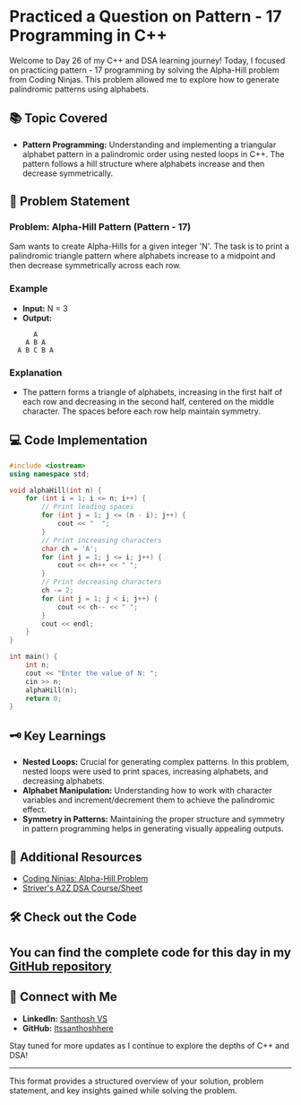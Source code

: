 # Practiced a Question on Pattern - 17 Programming in C++

Welcome to Day 26 of my C++ and DSA learning journey! Today, I focused on practicing pattern - 17 programming by solving the Alpha-Hill problem from Coding Ninjas. This problem allowed me to explore how to generate palindromic patterns using alphabets.

## 📚 Topic Covered
- **Pattern Programming:** Understanding and implementing a triangular alphabet pattern in a palindromic order using nested loops in C++. The pattern follows a hill structure where alphabets increase and then decrease symmetrically.

## 📝 Problem Statement
### Problem: Alpha-Hill Pattern (Pattern - 17)

Sam wants to create Alpha-Hills for a given integer 'N'. The task is to print a palindromic triangle pattern where alphabets increase to a midpoint and then decrease symmetrically across each row.

### Example
- **Input:** N = 3
- **Output:**

```
      A  
    A B A  
  A B C B A  
```

### Explanation
- The pattern forms a triangle of alphabets, increasing in the first half of each row and decreasing in the second half, centered on the middle character. The spaces before each row help maintain symmetry.

## 💻 Code Implementation

```cpp
#include <iostream>
using namespace std;

void alphaHill(int n) {
    for (int i = 1; i <= n; i++) {
        // Print leading spaces
        for (int j = 1; j <= (n - i); j++) {
            cout << "  ";
        }
        // Print increasing characters
        char ch = 'A';
        for (int j = 1; j <= i; j++) {
            cout << ch++ << " ";
        }
        // Print decreasing characters
        ch -= 2;
        for (int j = 1; j < i; j++) {
            cout << ch-- << " ";
        }
        cout << endl;
    }
}

int main() {
    int n;
    cout << "Enter the value of N: ";
    cin >> n;
    alphaHill(n);
    return 0;
}
```

## 🗝️ Key Learnings
- **Nested Loops:** Crucial for generating complex patterns. In this problem, nested loops were used to print spaces, increasing alphabets, and decreasing alphabets.
- **Alphabet Manipulation:** Understanding how to work with character variables and increment/decrement them to achieve the palindromic effect.
- **Symmetry in Patterns:** Maintaining the proper structure and symmetry in pattern programming helps in generating visually appealing outputs.

## 🔗 Additional Resources
- [Coding Ninjas: Alpha-Hill Problem](https://www.naukri.com/code360/problems/alpha-hill_6581921?utm_source=youtube&utm_medium=affiliate&utm_campaign=striver_patternproblems&leftPanelTabValue=PROBLEM)
- [Striver's A2Z DSA Course/Sheet](https://takeuforward.org/strivers-a2z-dsa-course/strivers-a2z-dsa-course-sheet-2)

## 🛠️ Check out the Code
You can find the complete code for this day in my [GitHub repository](https://github.com/Itssanthoshhere/Data-Structures-and-Algorithms/tree/main/C%2B%2B%20with%20DSA-learning-journey/Day26%20-%20Pattern%20-%2017%20Alpha-Hill%20Pattern)
---

## 🔗 Connect with Me
- **LinkedIn:** [Santhosh VS](https://www.linkedin.com/in/thesanthoshvs/)
- **GitHub:** [Itssanthoshhere](https://github.com/Itssanthoshhere)

Stay tuned for more updates as I continue to explore the depths of C++ and DSA!

--- 

This format provides a structured overview of your solution, problem statement, and key insights gained while solving the problem.
